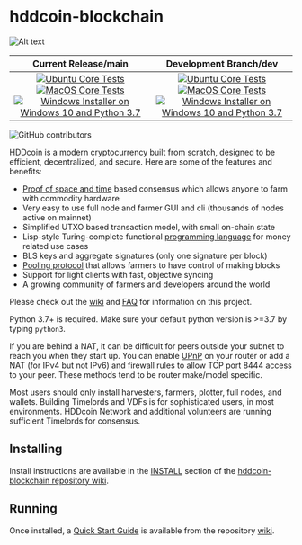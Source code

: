 # hddcoin-blockchain

![Alt text](https://www.hddcoin.net/img/hddcoin_logo.svg)

| Current Release/main | Development Branch/dev |
|         :---:          |          :---:         |
| [![Ubuntu Core Tests](https://github.com/HDDcoin-Network/hddcoin-blockchain/actions/workflows/build-test-ubuntu-core.yml/badge.svg)](https://github.com/HDDcoin-Network/hddcoin-blockchain/actions/workflows/build-test-ubuntu-core.yml) [![MacOS Core Tests](https://github.com/HDDcoin-Network/hddcoin-blockchain/actions/workflows/build-test-macos-core.yml/badge.svg)](https://github.com/HDDcoin-Network/hddcoin-blockchain/actions/workflows/build-test-macos-core.yml) [![Windows Installer on Windows 10 and Python 3.7](https://github.com/HDDcoin-Network/hddcoin-blockchain/actions/workflows/build-windows-installer.yml/badge.svg)](https://github.com/HDDcoin-Network/hddcoin-blockchain/actions/workflows/build-windows-installer.yml)  |  [![Ubuntu Core Tests](https://github.com/HDDcoin-Network/hddcoin-blockchain/actions/workflows/build-test-ubuntu-core.yml/badge.svg?branch=dev)](https://github.com/HDDcoin-Network/hddcoin-blockchain/actions/workflows/build-test-ubuntu-core.yml) [![MacOS Core Tests](https://github.com/HDDcoin-Network/hddcoin-blockchain/actions/workflows/build-test-macos-core.yml/badge.svg?branch=dev)](https://github.com/HDDcoin-Network/hddcoin-blockchain/actions/workflows/build-test-macos-core.yml) [![Windows Installer on Windows 10 and Python 3.7](https://github.com/HDDcoin-Network/hddcoin-blockchain/actions/workflows/build-windows-installer.yml/badge.svg?branch=dev)](https://github.com/HDDcoin-Network/hddcoin-blockchain/actions/workflows/build-windows-installer.yml) |

![GitHub contributors](https://img.shields.io/github/contributors/HDDcoin-Network/hddcoin-blockchain?logo=GitHub)

HDDcoin is a modern cryptocurrency built from scratch, designed to be efficient, decentralized, and secure. Here are some of the features and benefits:
* [Proof of space and time](https://docs.google.com/document/d/1tmRIb7lgi4QfKkNaxuKOBHRmwbVlGL4f7EsBDr_5xZE/edit) based consensus which allows anyone to farm with commodity hardware
* Very easy to use full node and farmer GUI and cli (thousands of nodes active on mainnet)
* Simplified UTXO based transaction model, with small on-chain state
* Lisp-style Turing-complete functional [programming language](https://chialisp.com/) for money related use cases
* BLS keys and aggregate signatures (only one signature per block)
* [Pooling protocol](https://github.com/HDDcoin-Network/hddcoin-blockchain/wiki/Pooling-User-Guide) that allows farmers to have control of making blocks
* Support for light clients with fast, objective syncing
* A growing community of farmers and developers around the world

Please check out the [wiki](https://github.com/HDDcoin-Network/hddcoin-blockchain/wiki)
and [FAQ](https://github.com/HDDcoin-Network/hddcoin-blockchain/wiki/FAQ) for
information on this project.

Python 3.7+ is required. Make sure your default python version is >=3.7
by typing `python3`.

If you are behind a NAT, it can be difficult for peers outside your subnet to
reach you when they start up. You can enable
[UPnP](https://www.homenethowto.com/ports-and-nat/upnp-automatic-port-forward/)
on your router or add a NAT (for IPv4 but not IPv6) and firewall rules to allow
TCP port 8444 access to your peer.
These methods tend to be router make/model specific.

Most users should only install harvesters, farmers, plotter, full nodes, and wallets.
Building Timelords and VDFs is for sophisticated users, in most environments.
HDDcoin Network and additional volunteers are running sufficient Timelords
for consensus.

## Installing

Install instructions are available in the
[INSTALL](https://github.com/HDDcoin-Network/hddcoin-blockchain/wiki/INSTALL)
section of the
[hddcoin-blockchain repository wiki](https://github.com/HDDcoin-Network/hddcoin-blockchain/wiki).

## Running

Once installed, a
[Quick Start Guide](https://github.com/HDDcoin-Network/hddcoin-blockchain/wiki/Quick-Start-Guide)
is available from the repository
[wiki](https://github.com/HDDcoin-Network/hddcoin-blockchain/wiki).
